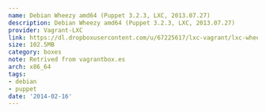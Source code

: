 ```yaml
---
name: Debian Wheezy amd64 (Puppet 3.2.3, LXC, 2013.07.27)
description: Debian Wheezy amd64 (Puppet 3.2.3, LXC, 2013.07.27)
provider: Vagrant-LXC
link: https://dl.dropboxusercontent.com/u/67225617/lxc-vagrant/lxc-wheezy64-puppet3-2013-07-27.box
size: 102.5MB
category: boxes
note: Retrived from vagrantbox.es
arch: x86_64
tags:
- debian
- puppet
date: '2014-02-16'
---
```


